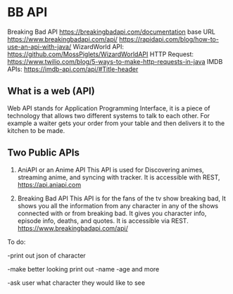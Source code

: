 # BB API
Breaking Bad API
https://breakingbadapi.com/documentation
base URL https://www.breakingbadapi.com/api/
https://rapidapi.com/blog/how-to-use-an-api-with-java/
WizardWorld API: https://github.com/MossPiglets/WizardWorldAPI
HTTP Request: https://www.twilio.com/blog/5-ways-to-make-http-requests-in-java
IMDB APIs: https://imdb-api.com/api/#Title-header

## What is a web (API)

Web API stands for Application Programming Interface, it is a piece of technology that allows two different systems to talk to each other. 
For example a waiter gets your order from your table and then delivers it to the kitchen to be made.

## Two Public APIs

1. AniAPI or an Anime API
This API is used for Discovering animes, streaming anime, and syncing with tracker.
It is accessible with REST, https://api.aniapi.com

2. Breaking Bad API
This API is for the fans of the tv show breaking bad, It shows you all the information from any character in any of the shows connected with or from breaking bad. 
It gives you character info, episode info, deaths, and quotes. It is accessible via 
REST. https://www.breakingbadapi.com/api/


To do:

-print out json of character

-make better looking print out -name -age and more

-ask user what character they would like to see
